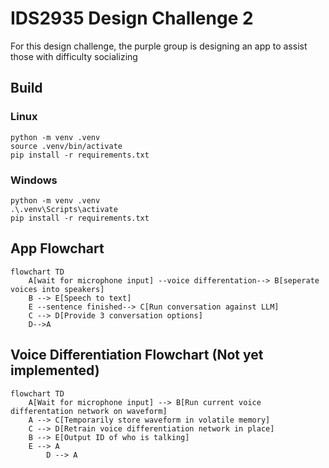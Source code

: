 # IDS2935 Design Challenge 2
For this design challenge, the purple group is designing an app to assist those with difficulty socializing

## Build
### Linux
```
python -m venv .venv
source .venv/bin/activate
pip install -r requirements.txt
```
### Windows
```
python -m venv .venv
.\.venv\Scripts\activate
pip install -r requirements.txt
```

## App Flowchart
```mermaid
flowchart TD
    A[wait for microphone input] --voice differentation--> B[seperate voices into speakers]
    B --> E[Speech to text]
    E --sentence finished--> C[Run conversation against LLM]
    C --> D[Provide 3 conversation options]
    D-->A
```

## Voice Differentiation Flowchart (Not yet implemented)
```mermaid
flowchart TD
    A[Wait for microphone input] --> B[Run current voice differentation network on waveform]
    A --> C[Temporarily store waveform in volatile memory]
    C --> D[Retrain voice differentiation network in place]
    B --> E[Output ID of who is talking]
    E --> A
        D --> A

```


